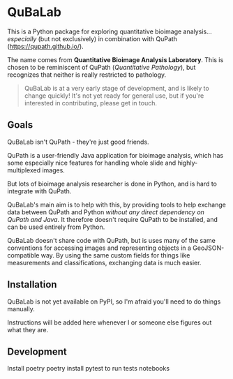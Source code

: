 # QuBaLab

This is a Python package for exploring quantitative bioimage analysis... *especially* (but not exclusively) in 
combination with QuPath (https://qupath.github.io/).

The name comes from **Quantitative Bioimage Analysis Laboratory**.
This is chosen to be reminiscent of QuPath (*Quantitative Pathology*), but recognizes that neither is really restricted
to pathology.

> QuBaLab is at a very early stage of development, and is likely to change quickly!
> It's not yet ready for general use, but if you're interested in contributing, please get in touch.

## Goals

QuBaLab isn't QuPath - they're just good friends.

QuPath is a user-friendly Java application for bioimage analysis, which has some especially nice features for handling 
whole slide and highly-multiplexed images.

But lots of bioimage analysis researcher is done in Python, and is hard to integrate with QuPath.

QuBaLab's main aim is to help with this, by providing tools to help exchange data between QuPath and Python *without 
any direct dependency on QuPath and Java*.
It therefore doesn't require QuPath to be installed, and can be used entirely from Python.

QuBaLab doesn't share code with QuPath, but is uses many of the same conventions for accessing images and representing 
objects in a GeoJSON-compatible way.
By using the same custom fields for things like measurements and classifications, exchanging data is much easier.


## Installation

QuBaLab is not yet available on PyPI, so I'm afraid you'll need to do things manually.

Instructions will be added here whenever I or someone else figures out what they are.

## Development

Install poetry
poetry install
pytest to run tests
notebooks